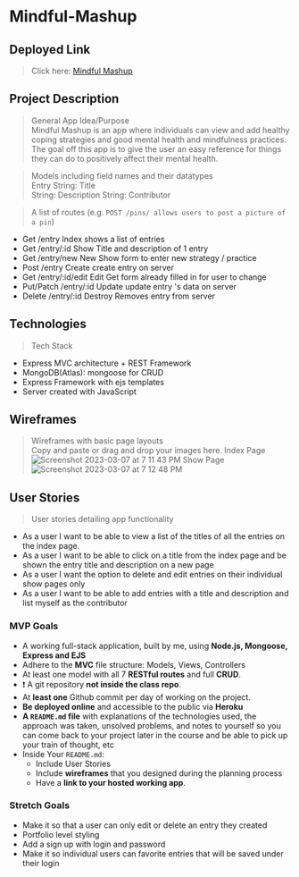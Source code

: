 # Mindful-Mashup
## Deployed Link
> Click here: <a href="https://mindful-mashup.herokuapp.com/" target="_blank">Mindful Mashup</a>

## Project Description
> General App Idea/Purpose<br />
Mindful Mashup is an app where individuals can view and add healthy coping strategies and good mental health and mindfulness practices. The goal off this app is to give the user an easy reference for things they can do to positively affect their mental health.

> Models including field names and their datatypes<br />
Entry 
String: Title  
String: Description
String: Contributor <br />

> A list of routes (e.g. `POST /pins/ allows users to post a picture of a pin`)<br />
* Get /entry Index  shows a list of entries
* Get /entry/:id Show Title and description of 1 entry
* Get /entry/new New Show form to enter new strategy / practice
* Post /entry Create create entry on server
* Get /entry/:id/edit Edit Get form already filled in for user to change
* Put/Patch /entry/:id Update update entry <id>'s data on server
* Delete /entry/:id Destroy   Removes entry<id> from server

## Technologies
> Tech Stack
* Express MVC architecture + REST Framework
* MongoDB(Atlas): mongoose for CRUD
* Express Framework with ejs templates
* Server created with JavaScript



## Wireframes
> Wireframes with basic page layouts<br />
> Copy and paste or drag and drop your images here.
Index Page
![Screenshot 2023-03-07 at 7 11 43 PM](https://media.git.generalassemb.ly/user/46921/files/09c9baae-113f-4809-adbd-526ba86d6953)
Show Page
![Screenshot 2023-03-07 at 7 12 48 PM](https://media.git.generalassemb.ly/user/46921/files/dbdf1fb4-ef96-4de9-8d52-7b39fba695c9)




## User Stories
> User stories detailing app functionality<br />

* As a user I want to be able to view a list of the titles of all the entries on the index page.
* As a user I want to be able to click on a title from the index page and be shown the entry title  and description on a new page
* As a user I want the option to delete and edit entries on their individual show pages only
* As a user I want to be able to add entries with a title and description and list myself as the contributor


### MVP Goals
* A working full-stack application, built by me, using **Node.js, Mongoose, Express and EJS**
* Adhere to the **MVC** file structure: Models, Views, Controllers
* At least one model with all 7 **RESTful routes** and full **CRUD**.
* :heavy_exclamation_mark: A git repository **not inside the class repo**.  
* At **least one** Github commit per day of working on the project.
* **Be deployed online** and accessible to the public via **Heroku**
* **A ``README.md`` file** with explanations of the technologies used, the approach was taken, unsolved problems, and notes to yourself so you can come back to your project later in the course and be able to pick up your train of thought, etc
* Inside Your `README.md`:
    * Include User Stories
    * Include **wireframes** that you designed during the planning process
    * Have a **link to your hosted working app**.
### Stretch Goals

* Make it so that a user can only edit or delete an entry they created
* Portfolio level styling
* Add a sign up with login and password
* Make it so individual users can favorite entries that will be saved under their login 
